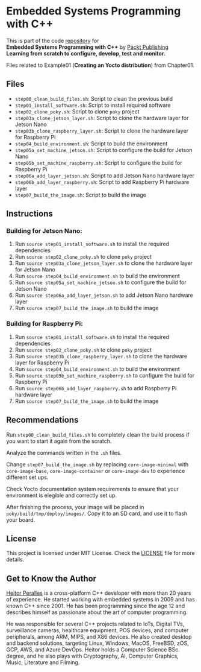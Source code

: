 # Embedded Systems Programming with C++

This is part of the code [repository](https://github.com/PacktPublishing/Embedded-Systems-Programming-with-Cxx) for<br>
**Embedded Systems Programming with C++** by [Packt Publishing](https://www.packtpub.com/)<br>
**Learning from scratch to configure, develop, test and monitor.**

Files related to Example01 (**Creating an Yocto distribution**) from Chapter01.

## Files

* `step00_clean_build_files.sh`: Script to clean the previous build
* `step01_install_software.sh`: Script to install required software
* `step02_clone_poky.sh`: Script to clone `poky` project
* `step03a_clone_jetson_layer.sh`: Script to clone the hardware layer for Jetson Nano
* `step03b_clone_raspberry_layer.sh`: Script to clone the hardware layer for Raspberry Pi
* `step04_build_environment.sh`: Script to build the environment
* `step05a_set_machine_jetson.sh`: Script to configure the build for Jetson Nano
* `step05b_set_machine_raspberry.sh`: Script to configure the build for Raspberry Pi
* `step06a_add_layer_jetson.sh`: Script to add Jetson Nano hardware layer
* `step06b_add_layer_raspberry.sh`: Script to add Raspberry Pi hardware layer
* `step07_build_the_image.sh`: Script to build the image

## Instructions

### Building for Jetson Nano:

1. Run `source step01_install_software.sh` to install the required dependencies
2. Run `source step02_clone_poky.sh` to clone `poky` project
3. Run `source step03a_clone_jetson_layer.sh` to clone the hardware layer for Jetson Nano
4. Run `source step04_build_environment.sh` to build the environment
5. Run `source step05a_set_machine_jetson.sh` to configure the build for Jetson Nano
6. Run `source step06a_add_layer_jetson.sh` to add Jetson Nano hardware layer
7. Run `source step07_build_the_image.sh` to build the image

### Building for Raspberry Pi:

1. Run `source step01_install_software.sh` to install the required dependencies
2. Run `source step02_clone_poky.sh` to clone `poky` project
3. Run `source step03b_clone_raspberry_layer.sh` to clone the hardware layer for Raspberry Pi
4. Run `source step04_build_environment.sh` to build the environment
5. Run `source step05b_set_machine_raspberry.sh` to configure the build for Raspberry Pi
6. Run `source step06b_add_layer_raspberry.sh` to add Raspberry Pi hardware layer
7. Run `source step07_build_the_image.sh` to build the image

## Recommendations

Run `step00_clean_build_files.sh` to completely clean the build process if you want to start it again from the scratch.

Analyze the commands written in the `.sh` files.

Change `step07_build_the_image.sh` by replacing `core-image-minimal` with `core-image-base`, `core-image-container` or `core-image-dev` to experience different set ups.

Check Yocto documentation system requirements to ensure that your environment is elegible and correctly set up.

After finishing the process, your image will be placed in `poky/build/tmp/deploy/images/`. Copy it to an SD card, and use it to flash your board.

## License

This project is licensed under MIT License. Check the [LICENSE](LICENSE) file for more details.

## Get to Know the Author

[Heitor Peralles](mailto:heitorgp@gmail.com) is a cross-platform C++ developer with more than 20 years of experience. He started working with embedded systems in 2009 and has known C++ since 2001. He has been programming since the age 12 and describes himself as passionate about the art of computer programming. 

He was responsible for several C++ projects related to IoTs, Digital TVs, surveillance cameras, healthcare equipment, POS devices, and computer peripherals, among ARM, MIPS, and X86 devices. He also created desktop and backend solutions, targeting Linux, Windows, MacOS, FreeBSD, zOS, GCP, AWS, and Azure DevOps. Heitor holds a Computer Science BSc. degree, and he also plays with Cryptography, AI, Computer Graphics, Music, Literature and Filming.
